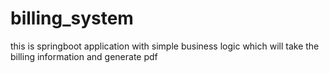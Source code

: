 # billing_system
this is springboot application with simple business logic which will take the billing information and generate pdf 
